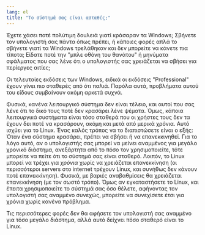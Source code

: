 ```yaml
---
lang: el
title: "Το σύστημά σας είναι ασταθές;"
---
```


Έχετε χάσει ποτέ πολύτιμη δουλειά γιατί κράσαραν τα Windows; Σβήνετε τον
υπολογιστή σας πάντα όπως πρέπει, ή κάποιες φορές απλά το σβήνετε γιατί τα 
Windows τρελάθηκαν και δεν μπορείτε να κάνετε πια τίποτα; Είδατε ποτέ την
"μπλε οθόνη του θανάτου" ή μηνύματα σφάλματος που σας λένε ότι ο υπολογιστής
σας χρειάζεται να σβήσει για περίεργες αιτίες;

Οι τελευταίες εκδόσεις των Windows, ειδικά οι εκδόσεις "Professional" έχουν
γίνει πιο σταθερές από ότι παλιά. Παρόλα αυτά, προβλήματα αυτού του είδους 
συμβαίνουν ακόμη αρκετά συχνά.

Φυσικά, κανένα λειτουργικό σύστημα δεν είναι τέλειο, και αυτοί που σας λένε 
ότι το δικό τους ποτέ δεν κρασάρει λένε ψέματα. Όμως, κάποια λειτουργικά 
συστήματα είναι τόσο σταθερά που οι χρήστες τους δεν τα έχουν δει ποτέ να κρασάρουν,
ακόμη και μετά από μερικά χρόνια. Αυτό ισχύει για το Linux. Ένας καλός τρόπος να το
διαπιστώσετε είναι ο εξής: Όταν ένα σύστημα κρασάρει, πρέπει να σβήσει ή να επανεκκινηθεί.
Για το λόγο αυτό, αν ο υπολογιστής σας μπορεί να μείνει αναμμένος για μεγάλο χρονικό
διάστημα, ανεξάρτητα από το πόσο τον χρησιμοποιείτε, τότε μπορείτε να πείτε ότι
το σύστημά σας είναι σταθερό. Λοιπόν, το Linux μπορεί να τρέχει για <i>χρόνια</i>
χωρίς να χρειάζεται επανεκκίνηση (οι περισσότεροι servers στο internet τρέχουν Linux, 
και συνήθως δεν κάνουν ποτέ επανεκκίνηση). Φυσικά, με βαριές αναβαθμίσεις θα
χρειάζεται επανεκκίνηση (με τον σωστό τρόπο). Όμως αν εγκαταστήσετε το Linux, 
και έπειτα χρησιμοποιείτε το σύστημά σας όσο θέλετε, αφήνοντας τον υπολογιστή σας
αναμμένο συνεχώς, μπορείτε να συνεχίσετε έτσι για χρόνια χωρίς κανένα πρόβλημα.

Τις περισσότερες φορές δεν θα αφήσετε τον υπολογιστή σας αναμμένο για τόσο μεγάλο
διάστημα, αλλά αυτό δείχνει πόσο σταθερό είναι το Linux.




